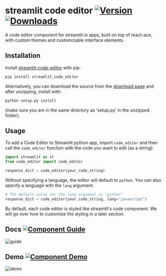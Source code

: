 streamlit code editor  [![Version](https://img.shields.io/pypi/v/streamlit-code-editor)](https://pypi.org/project/streamlit-code-editor/#history) [![Downloads](https://img.shields.io/pypi/dm/streamlit-code-editor)](https://pypi.org/project/streamlit-code-editor/#files)
============

A code editor component for streamlit.io apps, built on top of react-ace, with custom themes and customizable interface elements.

## Installation
Install [streamlit-code-editor](https://pypi.org/project/streamlit-code-editor/) with pip:
```bash
pip install streamlit_code_editor
```
Alternatively, you can download the source from the [download page](https://pypi.org/project/streamlit-code-editor/#files) and after unzipping, install with:
```bash
python setup.py install
```
(make sure you are in the same directory as 'setup.py' in the unzipped folder).

## Usage
To add a Code Editor to Streamlit python app, import `code_editor` and then call the `code_editor` function with the code you want to edit (as a string):
```python
import streamlit as st
from code_editor import code_editor

response_dict = code_editor(your_code_string)
```
Without specifying a language, the editor will default to `python`. You can also specify a language with the `lang` argument:
```python
# The default value for the lang argument is "python"
response_dict = code_editor(your_code_string, lang="javascript")
```
By default, each code editor is styled like streamlit's code component. We will go over how to customize the styling in a later section.
## Docs [![Component Guide](https://static.streamlit.io/badges/streamlit_badge_black_white.svg)](https://code-editor-documentation.streamlit.app/)
![guide](./examples/resources/guide_screenshot.png)

## Demo [![Component Demo](https://static.streamlit.io/badges/streamlit_badge_black_white.svg)](https://bouzidanas-streamlit-i-streamlit-code-editorexamplesdemo-lq20k3.streamlit.app/)

![demo](./examples/resources/streamlit-demo.gif)



